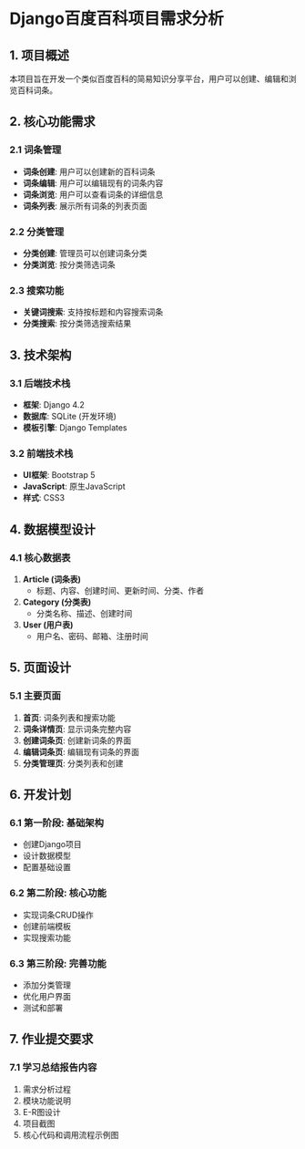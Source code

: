 # Django百度百科项目需求分析

## 1. 项目概述
本项目旨在开发一个类似百度百科的简易知识分享平台，用户可以创建、编辑和浏览百科词条。

## 2. 核心功能需求

### 2.1 词条管理
- **词条创建**: 用户可以创建新的百科词条
- **词条编辑**: 用户可以编辑现有的词条内容
- **词条浏览**: 用户可以查看词条的详细信息
- **词条列表**: 展示所有词条的列表页面

### 2.2 分类管理
- **分类创建**: 管理员可以创建词条分类
- **分类浏览**: 按分类筛选词条

### 2.3 搜索功能
- **关键词搜索**: 支持按标题和内容搜索词条
- **分类搜索**: 按分类筛选搜索结果

## 3. 技术架构

### 3.1 后端技术栈
- **框架**: Django 4.2
- **数据库**: SQLite (开发环境)
- **模板引擎**: Django Templates

### 3.2 前端技术栈
- **UI框架**: Bootstrap 5
- **JavaScript**: 原生JavaScript
- **样式**: CSS3

## 4. 数据模型设计

### 4.1 核心数据表
1. **Article (词条表)**
   - 标题、内容、创建时间、更新时间、分类、作者
2. **Category (分类表)**
   - 分类名称、描述、创建时间
3. **User (用户表)**
   - 用户名、密码、邮箱、注册时间

## 5. 页面设计

### 5.1 主要页面
1. **首页**: 词条列表和搜索功能
2. **词条详情页**: 显示词条完整内容
3. **创建词条页**: 创建新词条的界面
4. **编辑词条页**: 编辑现有词条的界面
5. **分类管理页**: 分类列表和创建

## 6. 开发计划

### 6.1 第一阶段: 基础架构
- 创建Django项目
- 设计数据模型
- 配置基础设置

### 6.2 第二阶段: 核心功能
- 实现词条CRUD操作
- 创建前端模板
- 实现搜索功能

### 6.3 第三阶段: 完善功能
- 添加分类管理
- 优化用户界面
- 测试和部署

## 7. 作业提交要求

### 7.1 学习总结报告内容
1. 需求分析过程
2. 模块功能说明
3. E-R图设计
4. 项目截图
5. 核心代码和调用流程示例图